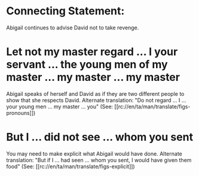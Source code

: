 # Connecting Statement:

Abigail continues to advise David not to take revenge.

# Let not my master regard ... I your servant ... the young men of my master ... my master ... my master

Abigail speaks of herself and David as if they are two different people to show that she respects David. Alternate translation: "Do not regard ... I ... your young men ... my master ... you" (See: [[rc://en/ta/man/translate/figs-pronouns]])

# But I ... did not see ... whom you sent

You may need to make explicit what Abigail would have done. Alternate translation: "But if I ... had seen ... whom you sent, I would have given them food" (See: [[rc://en/ta/man/translate/figs-explicit]])

